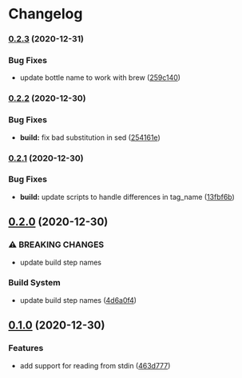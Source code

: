 # Changelog

### [0.2.3](https://www.github.com/socsieng/sendkeys/compare/v0.2.2...v0.2.3) (2020-12-31)


### Bug Fixes

* update bottle name to work with brew ([259c140](https://www.github.com/socsieng/sendkeys/commit/259c14051895c5672f290e2f8f2bf299395e31a4))

### [0.2.2](https://www.github.com/socsieng/sendkeys/compare/v0.2.1...v0.2.2) (2020-12-30)


### Bug Fixes

* **build:** fix bad substitution in sed ([254161e](https://www.github.com/socsieng/sendkeys/commit/254161e567bfb8a8063d0dd8c8b976ec0d2c09da))

### [0.2.1](https://www.github.com/socsieng/sendkeys/compare/v0.2.0...v0.2.1) (2020-12-30)


### Bug Fixes

* **build:** update scripts to handle differences in tag_name ([13fbf6b](https://www.github.com/socsieng/sendkeys/commit/13fbf6bb377ada5becd25399b75e9367cbbc4302))

## [0.2.0](https://www.github.com/socsieng/sendkeys/compare/v0.1.0...v0.2.0) (2020-12-30)


### ⚠ BREAKING CHANGES

* update build step names

### Build System

* update build step names ([4d6a0f4](https://www.github.com/socsieng/sendkeys/commit/4d6a0f476d5331a1d99bfd150dcf88281d0f1dd3))

## [0.1.0](https://www.github.com/socsieng/sendkeys/compare/v0.0.3...v0.1.0) (2020-12-30)


### Features

* add support for reading from stdin ([463d777](https://www.github.com/socsieng/sendkeys/commit/463d7775e1bc11a293917c43e7c00335d2e77404))
